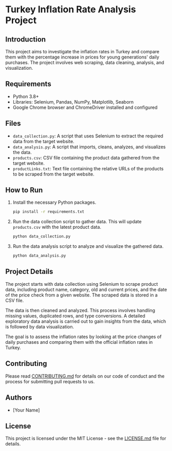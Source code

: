 # Turkey Inflation Rate Analysis Project

## Introduction

This project aims to investigate the inflation rates in Turkey and compare them with the percentage increase in prices for young generations' daily purchases. The project involves web scraping, data cleaning, analysis, and visualization.

## Requirements

- Python 3.8+
- Libraries: Selenium, Pandas, NumPy, Matplotlib, Seaborn
- Google Chrome browser and ChromeDriver installed and configured

## Files

- `data_collection.py`: A script that uses Selenium to extract the required data from the target website.
- `data_analysis.py`: A script that imports, cleans, analyzes, and visualizes the data.
- `products.csv`: CSV file containing the product data gathered from the target website.
- `productLinks.txt`: Text file containing the relative URLs of the products to be scraped from the target website.

## How to Run

1. Install the necessary Python packages.

   ```bash
   pip install -r requirements.txt
   ```

2. Run the data collection script to gather data. This will update `products.csv` with the latest product data.

   ```bash
   python data_collection.py
   ```

3. Run the data analysis script to analyze and visualize the gathered data.
   ```bash
   python data_analysis.py
   ```

## Project Details

The project starts with data collection using Selenium to scrape product data, including product name, category, old and current prices, and the date of the price check from a given website. The scraped data is stored in a CSV file.

The data is then cleaned and analyzed. This process involves handling missing values, duplicated rows, and type conversions. A detailed exploratory data analysis is carried out to gain insights from the data, which is followed by data visualization.

The goal is to assess the inflation rates by looking at the price changes of daily purchases and comparing them with the official inflation rates in Turkey.

## Contributing

Please read [CONTRIBUTING.md](CONTRIBUTING.md) for details on our code of conduct and the process for submitting pull requests to us.

## Authors

- [Your Name]

## License

This project is licensed under the MIT License - see the [LICENSE.md](LICENSE.md) file for details.
